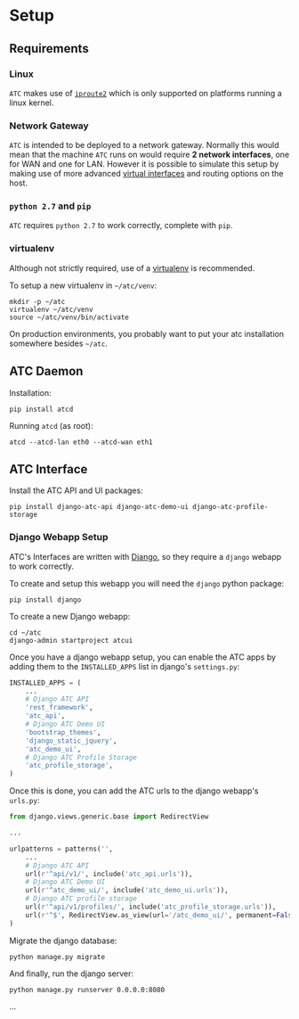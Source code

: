 Setup
========

Requirements
--------

### Linux

`ATC` makes use of [`iproute2`](http://www.linuxfoundation.org/collaborate/workgroups/networking/iproute2) which is only
supported on platforms running a linux kernel.

### Network Gateway

`ATC` is intended to be deployed to a network gateway. Normally this would mean that the machine `ATC` runs on would
require **2 network interfaces**, one for WAN and one for LAN. However it is possible to simulate this setup by making
use of more advanced [virtual interfaces](https://wiki.archlinux.org/index.php/VLAN) and routing options on the host.

### `python 2.7` and `pip`

`ATC` requires `python 2.7` to work correctly, complete with `pip`. 

### virtualenv

Although not strictly required, use of a [virtualenv](https://virtualenv.pypa.io/en/latest/) is recommended.

To setup a new virtualenv in `~/atc/venv`:

```shell
mkdir -p ~/atc
virtualenv ~/atc/venv
source ~/atc/venv/bin/activate
```

On production environments, you probably want to put your atc installation somewhere besides
`~/atc`.

ATC Daemon
--------

Installation:

```shell
pip install atcd
```

Running `atcd` (as root):

```shell
atcd --atcd-lan eth0 --atcd-wan eth1
```

ATC Interface
--------

Install the ATC API and UI packages:

```shell
pip install django-atc-api django-atc-demo-ui django-atc-profile-storage
```

### Django Webapp Setup

ATC's Interfaces are written with [Django](https://www.djangoproject.com/), so they require a
`django` webapp to work correctly.

To create and setup this webapp you will need the `django` python package:

```shell
pip install django
```

To create a new Django webapp:

```shell
cd ~/atc
django-admin startproject atcui
```

Once you have a django webapp setup, you can enable the ATC apps by adding them to the `INSTALLED_APPS` list in
django's `settings.py`:

```python
INSTALLED_APPS = (
    ...
    # Django ATC API
    'rest_framework',
    'atc_api',
    # Django ATC Demo UI
    'bootstrap_themes',
    'django_static_jquery',
    'atc_demo_ui',
    # Django ATC Profile Storage
    'atc_profile_storage',
)
```

Once this is done, you can add the ATC urls to the django webapp's `urls.py`:

```python
from django.views.generic.base import RedirectView

...

urlpatterns = patterns('',
    ...
    # Django ATC API
    url(r'^api/v1/', include('atc_api.urls')),
    # Django ATC Demo UI
    url(r'^atc_demo_ui/', include('atc_demo_ui.urls')),
    # Django ATC profile storage
    url(r'^api/v1/profiles/', include('atc_profile_storage.urls')),
    url(r'^$', RedirectView.as_view(url='/atc_demo_ui/', permanent=False)),
)
```

Migrate the django database:

```shell
python manage.py migrate
```

And finally, run the django server:

```shell
python manage.py runserver 0.0.0.0:8080
```
...
